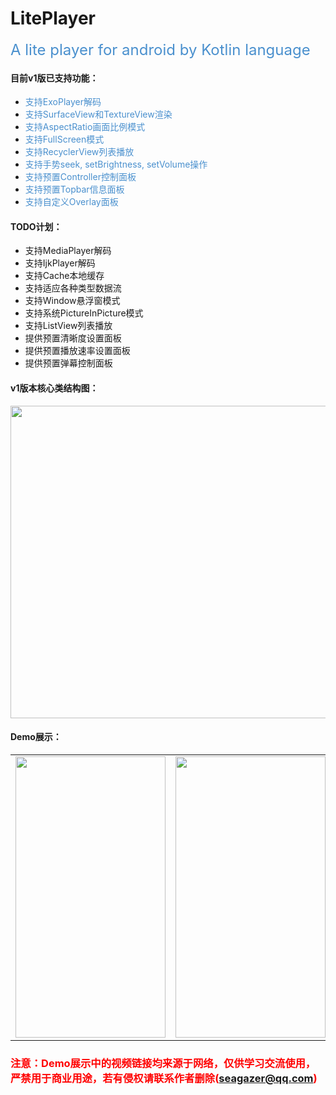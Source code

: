 # LitePlayer
<font color=#4A90CE size=5>A lite player for android by Kotlin language</font>

#### 目前v1版已支持功能：
* <font color=#4A90CE>支持ExoPlayer解码</font>
* <font color=#4A90CE>支持SurfaceView和TextureView渲染</font>
* <font color=#4A90CE>支持AspectRatio画面比例模式</font>
* <font color=#4A90CE>支持FullScreen模式</font>
* <font color=#4A90CE>支持RecyclerView列表播放</font>
* <font color=#4A90CE>支持手势seek, setBrightness, setVolume操作</font>
* <font color=#4A90CE>支持预置Controller控制面板</font>
* <font color=#4A90CE>支持预置Topbar信息面板</font>
* <font color=#4A90CE>支持自定义Overlay面板</font>

#### TODO计划：
* 支持MediaPlayer解码
* 支持IjkPlayer解码
* 支持Cache本地缓存
* 支持适应各种类型数据流
* 支持Window悬浮窗模式
* 支持系统PictureInPicture模式
* 支持ListView列表播放
* 提供预置清晰度设置面板
* 提供预置播放速率设置面板
* 提供预置弹幕控制面板



#### v1版本核心类结构图：
<img src="https://raw.githubusercontent.com/seagazer/images/master/liteplayercore.png" width="820" height="500"/>

#### Demo展示：
<table>
<tr>
<td><center><img src="https://raw.githubusercontent.com/seagazer/LitePlayer/master/image/Screenshot_1593832506.png" width="240" height="450"/></center></td>
<td><center><img src="https://raw.githubusercontent.com/seagazer/LitePlayer/master/image/Screenshot_1593832537.png" width="240" height="450"/></center></td>
<td><center><img src="https://raw.githubusercontent.com/seagazer/LitePlayer/master/image/Screenshot_1593832554.png" width="240" height="450"/></center></td>
</tr>
</table>

### <font color=#ff0000>注意：Demo展示中的视频链接均来源于网络，仅供学习交流使用，严禁用于商业用途，若有侵权请联系作者删除(seagazer@qq.com) </color>